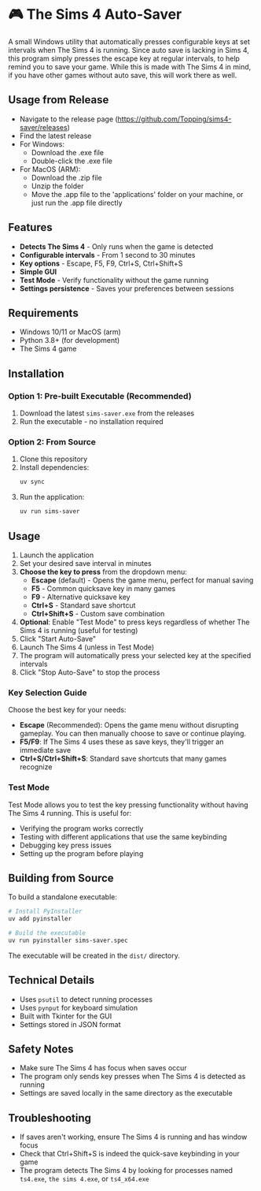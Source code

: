 # 🎮 The Sims 4 Auto-Saver

A small Windows utility that automatically presses configurable keys at set intervals when The Sims 4 is running. Since auto save is lacking in Sims 4, this program simply presses the escape key at regular intervals, to help remind you to save your game. While this is made with The Sims 4 in mind, if you have other games without auto save, this will work there as well.

## Usage from Release
* Navigate to the release page (https://github.com/Topping/sims4-saver/releases)
* Find the latest release
* For Windows:
  * Download the .exe file
  * Double-click the .exe file
* For MacOS (ARM):
  * Download the .zip file
  * Unzip the folder
  * Move the .app file to the 'applications' folder on your machine, or just run the .app file directly

## Features

- **Detects The Sims 4** - Only runs when the game is detected
- **Configurable intervals** - From 1 second to 30 minutes
- **Key options** - Escape, F5, F9, Ctrl+S, Ctrl+Shift+S
- **Simple GUI**
- **Test Mode** - Verify functionality without the game running
- **Settings persistence** - Saves your preferences between sessions

## Requirements

- Windows 10/11 or MacOS (arm)
- Python 3.8+ (for development)
- The Sims 4 game

## Installation

### Option 1: Pre-built Executable (Recommended)

1. Download the latest `sims-saver.exe` from the releases
2. Run the executable - no installation required

### Option 2: From Source

1. Clone this repository
2. Install dependencies:
   ```bash
   uv sync
   ```
3. Run the application:
   ```bash
   uv run sims-saver
   ```

## Usage

1. Launch the application
2. Set your desired save interval in minutes
3. **Choose the key to press** from the dropdown menu:
   - **Escape** (default) - Opens the game menu, perfect for manual saving
   - **F5** - Common quicksave key in many games
   - **F9** - Alternative quicksave key
   - **Ctrl+S** - Standard save shortcut
   - **Ctrl+Shift+S** - Custom save combination
4. **Optional**: Enable "Test Mode" to press keys regardless of whether The Sims 4 is running (useful for testing)
5. Click "Start Auto-Save"
6. Launch The Sims 4 (unless in Test Mode)
7. The program will automatically press your selected key at the specified intervals
8. Click "Stop Auto-Save" to stop the process

### Key Selection Guide

Choose the best key for your needs:

- **Escape** (Recommended): Opens the game menu without disrupting gameplay. You can then manually choose to save or continue playing.
- **F5/F9**: If The Sims 4 uses these as save keys, they'll trigger an immediate save
- **Ctrl+S/Ctrl+Shift+S**: Standard save shortcuts that many games recognize

### Test Mode

Test Mode allows you to test the key pressing functionality without having The Sims 4 running. This is useful for:
- Verifying the program works correctly
- Testing with different applications that use the same keybinding
- Debugging key press issues
- Setting up the program before playing

## Building from Source

To build a standalone executable:

```bash
# Install PyInstaller
uv add pyinstaller

# Build the executable
uv run pyinstaller sims-saver.spec
```

The executable will be created in the `dist/` directory.

## Technical Details

- Uses `psutil` to detect running processes
- Uses `pynput` for keyboard simulation
- Built with Tkinter for the GUI
- Settings stored in JSON format

## Safety Notes

- Make sure The Sims 4 has focus when saves occur
- The program only sends key presses when The Sims 4 is detected as running
- Settings are saved locally in the same directory as the executable

## Troubleshooting

- If saves aren't working, ensure The Sims 4 is running and has window focus
- Check that Ctrl+Shift+S is indeed the quick-save keybinding in your game
- The program detects The Sims 4 by looking for processes named `ts4.exe`, `the sims 4.exe`, or `ts4_x64.exe`
